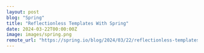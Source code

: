```yaml
---
layout: post
blog: "Spring"
title: "Reflectionless Templates With Spring"
date: 2024-03-22T00:00:00Z
image: images/spring.png
remote_url: "https://spring.io/blog/2024/03/22/reflectionless-templates-with-spring"
---
```

